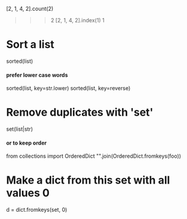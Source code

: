 [2, 1, 4, 2].count(2)
>>> 2
[2, 1, 4, 2].index(1)
>>> 1

# Sort a list
sorted(list)
#### prefer lower case words 
sorted(list, key=str.lower)
sorted(list, key=reverse)



# Remove duplicates with 'set'
set(list|str)
#### or to keep order
from collections import OrderedDict
"".join(OrderedDict.fromkeys(foo))

# Make a dict from this set with all values 0
d = dict.fromkeys(set, 0)
